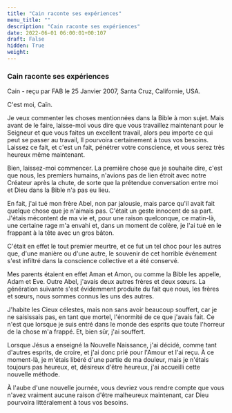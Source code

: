 ```yaml
---
title: "Cain raconte ses expériences"
menu_title: ""
description: "Cain raconte ses expériences"
date: 2022-06-01 06:00:01+00:107
draft: False
hidden: True
weight:
---
```

### Cain raconte ses expériences

Cain - reçu par FAB le 25 Janvier 2007, Santa Cruz, Californie, USA.

C'est moi, Caïn.

Je veux commenter les choses mentionnées dans la Bible à mon sujet. Mais avant de le faire, laisse-moi vous dire que vous travaillez maintenant pour le Seigneur et que vous faites un excellent travail, alors peu importe ce qui peut se passer au travail, Il pourvoira certainement à tous vos besoins. Laissez ce fait, et c'est un fait, pénétrer votre conscience, et vous serez très heureux même maintenant.

Bien, laissez-moi commencer. La première chose que je souhaite dire, c'est que nous, les premiers humains, n'avions pas de lien étroit avec notre Créateur après la chute, de sorte que la prétendue conversation entre moi et Dieu dans la Bible n'a pas eu lieu.

En fait, j'ai tué mon frère Abel, non par jalousie, mais parce qu'il avait fait quelque chose que je n'aimais pas. C'était un geste innocent de sa part. J'étais mécontent de ma vie et, pour une raison quelconque, ce matin-là, une certaine rage m'a envahi et, dans un moment de colère, je l'ai tué en le frappant à la tête avec un gros bâton.

C'était en effet le tout premier meurtre, et ce fut un tel choc pour les autres que, d'une manière ou d'une autre, le souvenir de cet horrible événement s'est infiltré dans la conscience collective et a été conservé.

Mes parents étaient en effet Aman et Amon, ou comme la Bible les appelle, Adam et Eve. Outre Abel, j'avais deux autres frères et deux sœurs. La génération suivante s'est évidemment produite du fait que nous, les frères et sœurs, nous sommes connus les uns des autres.

J'habite les Cieux célestes, mais non sans avoir beaucoup souffert, car je ne saisissais pas, en tant que mortel, l'énormité de ce que j'avais fait. Ce n'est que lorsque je suis entré dans le monde des esprits que toute l'horreur de la chose m'a frappé. Et, bien sûr, j'ai souffert.

Lorsque Jésus a enseigné la Nouvelle Naissance, j'ai décidé, comme tant d'autres esprits, de croire, et j'ai donc prié pour l'Amour et l'ai reçu. À ce moment-là, je m'étais libéré d'une partie de ma douleur, mais je n'étais toujours pas heureux, et, désireux d'être heureux, j'ai accueilli cette nouvelle méthode.

À l'aube d'une nouvelle journée, vous devriez vous rendre compte que vous n'avez vraiment aucune raison d'être malheureux maintenant, car Dieu pourvoira littéralement à tous vos besoins.